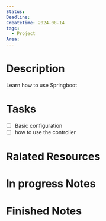 ```yaml
---
Status: 
Deadline: 
CreateTime: 2024-08-14
tags:
  - Project
Area:
---
```


# Description
Learn how to use Springboot

# Tasks
- [ ] Basic configuration
- [ ] how to use the controller

# Ralated Resources

# In progress Notes


# Finished Notes

